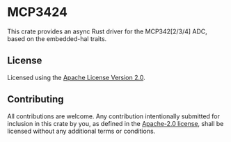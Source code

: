 # MCP3424

This crate provides an async Rust driver for the MCP342[2/3/4] ADC, based on the embedded-hal traits.

## License
Licensed using the [Apache License Version 2.0](LICENSE).

## Contributing

All contributions are welcome. Any contribution intentionally submitted for inclusion in this crate by you, as defined in the [Apache-2.0 license](LICENSE), shall be licensed without any additional terms or conditions.
